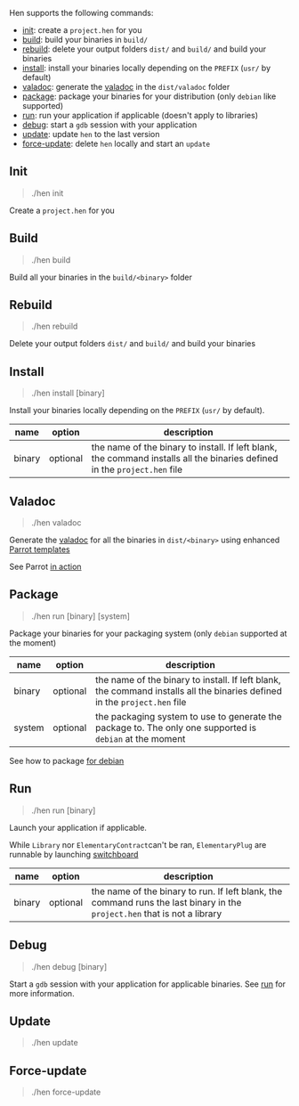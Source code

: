 Hen supports the following commands: 
  - [init](#init): create a `project.hen` for you
  - [build](#build): build your binaries in `build/`
  - [rebuild](#rebuild): delete your output folders `dist/` and `build/` and build your binaries
  - [install](#install): install your binaries locally depending on the `PREFIX` (`usr/` by default)
  - [valadoc](#valadoc): generate the [valadoc](www.valadoc.org) in the `dist/valadoc` folder
  - [package](#package): package your binaries for your distribution (only `debian` like supported)
  - [run](#run): run your application if applicable (doesn't apply to libraries)
  - [debug](#debug): start a `gdb` session with your application
  - [update](#update): update `hen` to the last version
  - [force-update](#force-update): delete `hen` locally and start an `update` 
  
## Init
> ./hen init

Create a `project.hen` for you

## Build
> ./hen build 

Build all your binaries in the `build/<binary>` folder

## Rebuild 
> ./hen rebuild 

Delete your output folders `dist/` and `build/` and build your binaries
 
## Install 
> ./hen install [binary] 

Install your binaries locally depending on the `PREFIX` (`usr/` by default).

| name | option | description |
|--------|----------|---------|
| binary | optional | the name of the binary to install. If left blank, the command installs all the binaries defined  in the `project.hen` file|


## Valadoc 
> ./hen valadoc 

Generate the [valadoc](www.valadoc.org) for all the binaries in `dist/<binary>` using enhanced [Parrot templates](https://github.com/I-hate-farms/parrot) 

See Parrot [in action](http://i-hate-farms.github.io/parrot/)

## Package 
> ./hen run [binary] [system] 

Package your binaries for your packaging system (only `debian` supported at the moment)

| name | option | description |
|--------|----------|---------|
| binary | optional | the name of the binary to install. If left blank, the command installs all the binaries defined  in the `project.hen` file|
| system | optional | the packaging system to use to generate the package to. The only one supported is `debian` at the moment |

See how to package [for debian](packaging_for_debian.md)

## Run 

> ./hen run [binary] 

Launch your application if applicable. 

While `Library` nor `ElementaryContract`can't be ran, `ElementaryPlug` are runnable by launching [switchboard]()

| name | option | description |
|--------|----------|---------|
| binary | optional | the name of the binary to run. If left blank, the command runs the last binary in the `project.hen` that is not a library |
 
## Debug

> ./hen debug [binary] 

Start a `gdb` session with your application for applicable binaries. See [run](#run) for more information.

## Update 

> ./hen update

## Force-update 

> ./hen force-update


